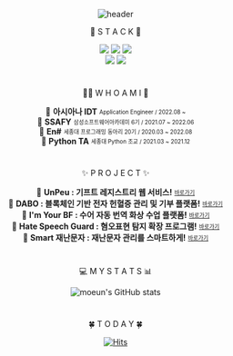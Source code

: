 <div align="center">
  
![header](https://capsule-render.vercel.app/api?type=waving&color=0:c2e9fb,100:a1c4fd&height=300&section=header&text=Moeun%20Son🙏&fontSize=60&fontColor=FFF)


  
📌 S T A C K 🧐
 



<img src="https://img.shields.io/badge/java-007396?style=for-the-badge&logo=java&logoColor=white">
<img src="https://img.shields.io/badge/spring-6DB33F?style=for-the-badge&logo=spring&logoColor=white">
<img src="https://img.shields.io/badge/vue.js-4FC08D?style=for-the-badge&logo=vue.js&logoColor=white">
<br/>
<img src="https://img.shields.io/badge/amazonaws-232F3E?style=for-the-badge&logo=amazonaws&logoColor=white">
<img src="https://img.shields.io/badge/mysql-4479A1?style=for-the-badge&logo=mysql&logoColor=white">


  
  #
  
  
🙋‍♀️ W H O  A M  I 🥜

🔹  **아시아나 IDT** <sub><sup> Application Engineer / 2022.08 ~ </sup></sub>   
🔹  **SSAFY** <sub><sup>삼성소프트웨어아카데미 6기 / 2021.07 ~ 2022.06</sup></sub>   
🔹  **En#** <sub><sup>세종대 프로그래밍 동아리 20기 / 2020.03 ~ 2022.08</sup></sub>   
🔹  **Python TA** <sub><sup>세종대 Python 조교 / 2021.03 ~ 2021.12</sup></sub>   

  #
 
✨ P R O J E C T ✨ 

🔹  **UnPeu : 기프트 레지스트리 웹 서비스!** <sub><sup> [바로가기](https://github.com/moeun2/UnPeu)</sup></sub>   
🔹  **DABO : 블록체인 기반 전자 헌혈증 관리 및 기부 플랫폼!** <sub><sup> [바로가기](https://github.com/moeun2/DABO)</sup></sub>   
🔹  **I'm Your BF : 수어 자동 번역 화상 수업 플랫폼!** <sub><sup> [바로가기](https://github.com/moeun2/Im_Your_BF)</sup></sub>   
🔹  **Hate Speech Guard : 혐오표현 탐지 확장 프로그램!** <sub><sup> [바로가기](https://github.com/moeun2/Hate-Speech-Guard)</sup></sub>   
🔹  **Smart 재난문자 : 재난문자 관리를 스마트하게!** <sub><sup> [바로가기](https://github.com/moeun2/Smart-Emergency-Info-Message)</sup></sub>   





  #
  
  
💻 M Y  S T A T S 📊
  
![moeun's GitHub stats](https://github-readme-stats.vercel.app/api?username=moeun2&show_icons=true&theme=default)

  #
    
🍀 T O D A Y 🍀
  
[![Hits](https://hits.seeyoufarm.com/api/count/incr/badge.svg?url=https%3A%2F%2Fgithub.com%2Fmoeun2&count_bg=%23A1C4FD&title_bg=%23C2E9FB&icon=&icon_color=%23E7E7E7&title=hits&edge_flat=false)](https://hits.seeyoufarm.com)

</div>


<!--
**moeun2/moeun2** is a ✨ _special_ ✨ repository because its `README.md` (this file) appears on your GitHub profile.

Here are some ideas to get you started:

- 🔭 I’m currently working on ...
- 🌱 I’m currently learning ...
- 👯 I’m looking to collaborate on ...
- 🤔 I’m looking for help with ...
- 💬 Ask me about ...
- 📫 How to reach me: ...
- 😄 Pronouns: ...
- ⚡ Fun fact: ...
-->
